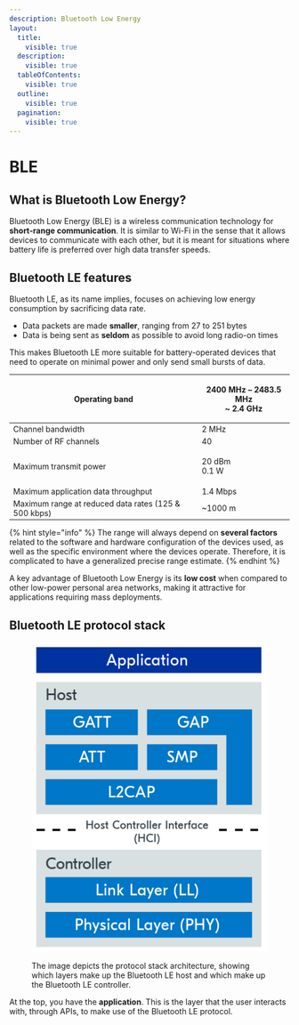 ```yaml
---
description: Bluetooth Low Energy
layout:
  title:
    visible: true
  description:
    visible: true
  tableOfContents:
    visible: true
  outline:
    visible: true
  pagination:
    visible: true
---
```


# BLE

## What is Bluetooth Low Energy?

Bluetooth Low Energy (BLE) is a wireless communication technology for **short-range communication**. It is similar to Wi-Fi in the sense that it allows devices to communicate with each other, but it is meant for situations where battery life is preferred over high data transfer speeds.

## Bluetooth LE features

Bluetooth LE, as its name implies, focuses on achieving low energy consumption by sacrificing data rate.

* Data packets are made **smaller**, ranging from 27 to 251 bytes
* Data is being sent as **seldom** as possible to avoid long radio-on times

This makes Bluetooth LE more suitable for battery-operated devices that need to operate on minimal power and only send small bursts of data.

| Operating band                                       | <p>2400 MHz – 2483.5 MHz<br>~ 2.4 GHz</p> |
| ---------------------------------------------------- | ----------------------------------------- |
| Channel bandwidth                                    | 2 MHz                                     |
| Number of RF channels                                | 40                                        |
| Maximum transmit power                               | <p>20 dBm<br>0.1 W</p>                    |
| Maximum application data throughput                  | 1.4 Mbps                                  |
| Maximum range at reduced data rates (125 & 500 kbps) | \~1000 m                                  |

{% hint style="info" %}
The range will always depend on **several factors** related to the software and hardware configuration of the devices used, as well as the specific environment where the devices operate. Therefore, it is complicated to have a generalized precise range estimate.
{% endhint %}

A key advantage of Bluetooth Low Energy is its **low cost** when compared to other low-power personal area networks, making it attractive for applications requiring mass deployments.

## Bluetooth LE protocol stack

<figure><img src="../../.gitbook/assets/BLE_STACK.png" alt=""><figcaption><p>The image depicts the protocol stack architecture, showing which layers make up the Bluetooth LE host and which make up the Bluetooth LE controller.</p></figcaption></figure>

At the top, you have the **application**. This is the layer that the user interacts with, through APIs, to make use of the Bluetooth LE protocol.

